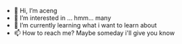 - 👋 Hi, I’m aceng
- 👀 I’m interested in ... hmm... many
- 🌱 I’m currently learning what i want to learn about 
- 📫 How to reach me? Maybe someday i'll give you know

<!---
c3ngg/c3ngg is a ✨ special ✨ repository because its `README.md` (this file) appears on your GitHub profile.
You can click the Preview link to take a look at your changes.
--->
